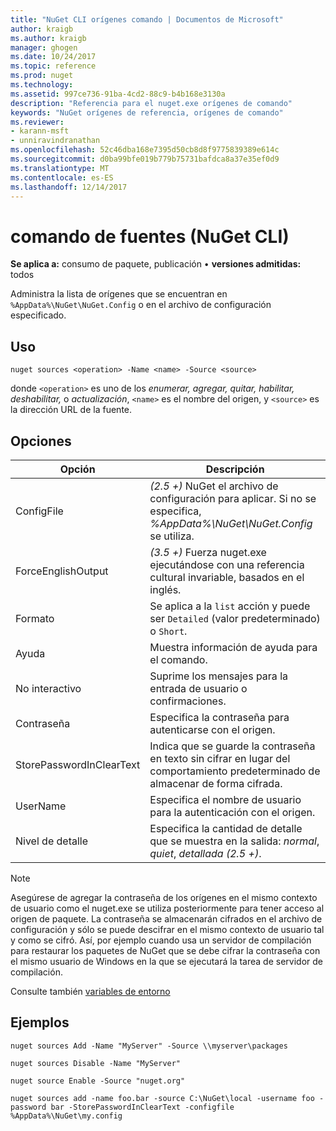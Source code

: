 ```yaml
---
title: "NuGet CLI orígenes comando | Documentos de Microsoft"
author: kraigb
ms.author: kraigb
manager: ghogen
ms.date: 10/24/2017
ms.topic: reference
ms.prod: nuget
ms.technology: 
ms.assetid: 997ce736-91ba-4cd2-88c9-b4b168e3130a
description: "Referencia para el nuget.exe orígenes de comando"
keywords: "NuGet orígenes de referencia, orígenes de comando"
ms.reviewer:
- karann-msft
- unniravindranathan
ms.openlocfilehash: 52c46dba168e7395d50cb8d8f9775839389e614c
ms.sourcegitcommit: d0ba99bfe019b779b75731bafdca8a37e35ef0d9
ms.translationtype: MT
ms.contentlocale: es-ES
ms.lasthandoff: 12/14/2017
---
```

# <a name="sources-command-nuget-cli"></a>comando de fuentes (NuGet CLI)

**Se aplica a:** consumo de paquete, publicación &bullet; **versiones admitidas:** todos

Administra la lista de orígenes que se encuentran en `%AppData%\NuGet\NuGet.Config` o en el archivo de configuración especificado.

## <a name="usage"></a>Uso

```
nuget sources <operation> -Name <name> -Source <source>
```

donde `<operation>` es uno de los *enumerar, agregar, quitar, habilitar, deshabilitar,* o *actualización*, `<name>` es el nombre del origen, y `<source>` es la dirección URL de la fuente.


## <a name="options"></a>Opciones

| Opción | Descripción |
| --- | --- |
| ConfigFile | *(2.5 +)*  NuGet el archivo de configuración para aplicar. Si no se especifica, *%AppData%\NuGet\NuGet.Config* se utiliza. |
| ForceEnglishOutput | *(3.5 +)*  Fuerza nuget.exe ejecutándose con una referencia cultural invariable, basados en el inglés. |
| Formato | Se aplica a la `list` acción y puede ser `Detailed` (valor predeterminado) o `Short`. |
| Ayuda | Muestra información de ayuda para el comando. |
| No interactivo | Suprime los mensajes para la entrada de usuario o confirmaciones. |
| Contraseña | Especifica la contraseña para autenticarse con el origen. |
| StorePasswordInClearText | Indica que se guarde la contraseña en texto sin cifrar en lugar del comportamiento predeterminado de almacenar de forma cifrada. |
| UserName | Especifica el nombre de usuario para la autenticación con el origen. |
| Nivel de detalle | Especifica la cantidad de detalle que se muestra en la salida: *normal*, *quiet*, *detallada (2.5 +)*. |

> [!Note]
> Asegúrese de agregar la contraseña de los orígenes en el mismo contexto de usuario como el nuget.exe se utiliza posteriormente para tener acceso al origen de paquete. La contraseña se almacenarán cifrados en el archivo de configuración y sólo se puede descifrar en el mismo contexto de usuario tal y como se cifró. Así, por ejemplo cuando usa un servidor de compilación para restaurar los paquetes de NuGet que se debe cifrar la contraseña con el mismo usuario de Windows en la que se ejecutará la tarea de servidor de compilación.

Consulte también [variables de entorno](cli-ref-environment-variables.md)

## <a name="examples"></a>Ejemplos

```
nuget sources Add -Name "MyServer" -Source \\myserver\packages

nuget sources Disable -Name "MyServer"

nuget source Enable -Source "nuget.org"

nuget sources add -name foo.bar -source C:\NuGet\local -username foo -password bar -StorePasswordInClearText -configfile %AppData%\NuGet\my.config
```
